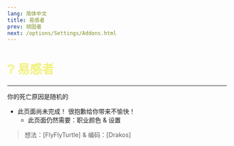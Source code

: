 ```yaml
---
lang: 简体中文
title: 易感者
prev: 顽固者
next: /options/Settings/Addons.html
---
```


# <font color=#f2f17e>❔ <b>易感者</b></font> <Badge text="Neutral" type="tip" vertical="middle"/>

***

你的死亡原因是随机的

- 此页面尚未完成！ 很抱歉给你带来不愉快！
  - 此页面仍然需要：职业颜色 & 设置

> 想法：[FlyFlyTurtle] & 编码：[Drakos]
